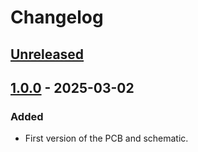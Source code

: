 # Changelog

## [Unreleased]

## [1.0.0] - 2025-03-02

### Added

-   First version of the PCB and schematic.

[Unreleased]: https://github.com/nguyen-v/KiBot_Project_Test/compare/1.0.0...HEAD

[1.0.0]: https://github.com/nguyen-v/KiBot_Project_Test/compare/dd657eea03a64d431841e614037ccdd49cf85234...1.0.0
